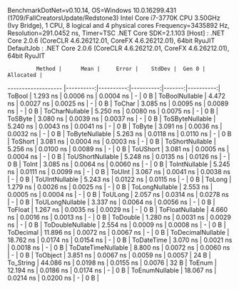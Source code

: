 
BenchmarkDotNet=v0.10.14, OS=Windows 10.0.16299.431 (1709/FallCreatorsUpdate/Redstone3)
Intel Core i7-3770K CPU 3.50GHz (Ivy Bridge), 1 CPU, 8 logical and 4 physical cores
Frequency=3435892 Hz, Resolution=291.0452 ns, Timer=TSC
.NET Core SDK=2.1.103
  [Host]     : .NET Core 2.0.6 (CoreCLR 4.6.26212.01, CoreFX 4.6.26212.01), 64bit RyuJIT
  DefaultJob : .NET Core 2.0.6 (CoreCLR 4.6.26212.01, CoreFX 4.6.26212.01), 64bit RyuJIT


             Method |      Mean |     Error |    StdDev |  Gen 0 | Allocated |
------------------- |----------:|----------:|----------:|-------:|----------:|
             ToBool |  1.293 ns | 0.0006 ns | 0.0004 ns |      - |       0 B |
     ToBoolNullable |  4.472 ns | 0.0027 ns | 0.0025 ns |      - |       0 B |
             ToChar |  3.085 ns | 0.0095 ns | 0.0089 ns |      - |       0 B |
     ToCharNullable |  5.250 ns | 0.0080 ns | 0.0075 ns |      - |       0 B |
            ToSByte |  3.080 ns | 0.0039 ns | 0.0037 ns |      - |       0 B |
    ToSByteNullable |  5.240 ns | 0.0043 ns | 0.0041 ns |      - |       0 B |
             ToByte |  3.091 ns | 0.0036 ns | 0.0032 ns |      - |       0 B |
     ToByteNullable |  5.263 ns | 0.0118 ns | 0.0110 ns |      - |       0 B |
            ToShort |  3.081 ns | 0.0004 ns | 0.0003 ns |      - |       0 B |
    ToShortNullable |  5.256 ns | 0.0100 ns | 0.0089 ns |      - |       0 B |
           ToUShort |  3.081 ns | 0.0005 ns | 0.0004 ns |      - |       0 B |
   ToUShortNullable |  5.248 ns | 0.0135 ns | 0.0126 ns |      - |       0 B |
              ToInt |  3.085 ns | 0.0064 ns | 0.0060 ns |      - |       0 B |
      ToIntNullable |  5.245 ns | 0.0111 ns | 0.0099 ns |      - |       0 B |
             ToUInt |  3.067 ns | 0.0041 ns | 0.0038 ns |      - |       0 B |
     ToUIntNullable |  5.243 ns | 0.0122 ns | 0.0115 ns |      - |       0 B |
             ToLong |  1.279 ns | 0.0026 ns | 0.0025 ns |      - |       0 B |
     ToLongNullable |  2.553 ns | 0.0005 ns | 0.0004 ns |      - |       0 B |
            ToULong |  2.057 ns | 0.0314 ns | 0.0278 ns |      - |       0 B |
    ToULongNullable |  3.337 ns | 0.0064 ns | 0.0056 ns |      - |       0 B |
            ToFloat |  1.267 ns | 0.0035 ns | 0.0029 ns |      - |       0 B |
    ToFloatNullable |  4.660 ns | 0.0016 ns | 0.0013 ns |      - |       0 B |
           ToDouble |  1.280 ns | 0.0031 ns | 0.0029 ns |      - |       0 B |
   ToDoubleNullable |  2.554 ns | 0.0009 ns | 0.0008 ns |      - |       0 B |
          ToDecimal | 11.896 ns | 0.0072 ns | 0.0067 ns |      - |       0 B |
  ToDecimalNullable | 18.762 ns | 0.0174 ns | 0.0154 ns |      - |       0 B |
         ToDateTime |  3.070 ns | 0.0021 ns | 0.0018 ns |      - |       0 B |
 ToDateTimeNullable |  8.800 ns | 0.0072 ns | 0.0060 ns |      - |       0 B |
           ToObject |  3.851 ns | 0.0067 ns | 0.0059 ns | 0.0057 |      24 B |
          To_String | 44.086 ns | 0.0198 ns | 0.0155 ns | 0.0076 |      32 B |
             ToEnum | 12.194 ns | 0.0186 ns | 0.0174 ns |      - |       0 B |
     ToEnumNullable | 18.067 ns | 0.0214 ns | 0.0200 ns |      - |       0 B |
